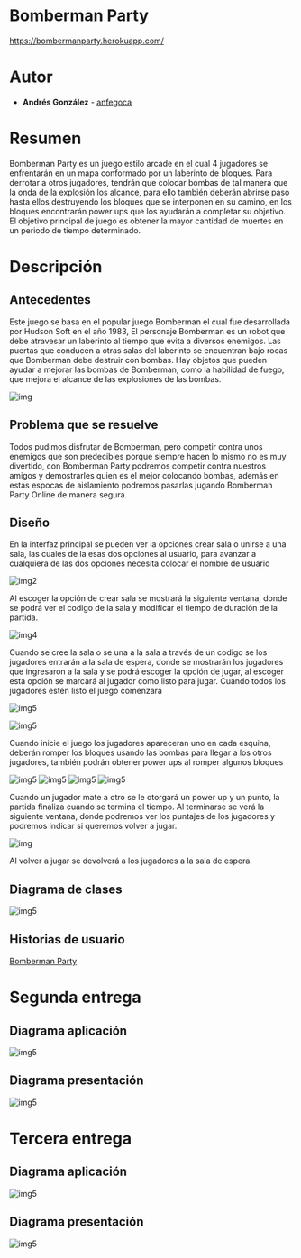 # Bomberman Party
https://bombermanparty.herokuapp.com/
# Autor
* **Andrés González** - [anfegoca](https://github.com/anfegoca)
# Resumen
Bomberman Party es un juego estilo arcade en el cual 4 jugadores se enfrentarán en un mapa conformado por un laberinto de bloques. Para derrotar a otros jugadores, tendrán que colocar bombas de tal manera que la onda de la explosión los alcance, para ello también deberán abrirse paso hasta ellos destruyendo los bloques que se interponen en su camino, en los bloques encontrarán power ups que los ayudarán a completar su objetivo. El objetivo principal de juego es obtener la mayor cantidad de muertes en un periodo de tiempo determinado.
# Descripción
## Antecedentes
Este juego se basa en el popular juego Bomberman el cual fue desarrollada por Hudson Soft en el año 1983, El personaje Bomberman es un robot que debe atravesar un laberinto al tiempo que evita a diversos enemigos. Las puertas que conducen a otras salas del laberinto se encuentran bajo rocas que Bomberman debe destruir con bombas. Hay objetos que pueden ayudar a mejorar las bombas de Bomberman, como la habilidad de fuego, que mejora el alcance de las explosiones de las bombas.

![img](https://github.com/anfegoca/ARSW-Bomberman-Party/blob/master/resources/e30a8ddee463e7d6e24e07b3b27e2c31.gif)

## Problema que se resuelve
Todos pudimos disfrutar de Bomberman, pero competir contra unos enemigos que son predecibles porque siempre hacen lo mismo no es muy divertido, con Bomberman Party podremos competir contra nuestros amigos y demostrarles quien es el mejor colocando bombas, además en estas espocas de aislamiento podremos pasarlas jugando Bomberman Party Online de manera segura.
## Diseño
En la interfaz principal se pueden ver la opciones crear sala o unirse a una sala, las cuales de la esas dos opciones al usuario, para avanzar a cualquiera de las dos opciones necesita colocar el nombre de usuario

![img2](https://github.com/anfegoca/ARSW-Bomberman-Party/blob/master/resources/1.png)

Al escoger la opción de crear sala se mostrará la siguiente ventana, donde se podrá ver el codigo de la sala y modificar el tiempo de duración de la partida.

![img4](https://github.com/anfegoca/ARSW-Bomberman-Party/blob/master/resources/10.png)

Cuando se cree la sala o se una a la sala a través de un codigo se los jugadores entrarán a la sala de espera, donde se mostrarán los jugadores que ingresaron a la sala y se podrá escoger la opción de jugar, al escoger esta opción se marcará al jugador como listo para jugar.
Cuando todos los jugadores estén listo el juego comenzará

![img5](https://github.com/anfegoca/ARSW-Bomberman-Party/blob/master/resources/2.png)

![img5](https://github.com/anfegoca/ARSW-Bomberman-Party/blob/master/resources/3.png)

Cuando inicie el juego los jugadores apareceran uno en cada esquina, deberán romper los bloques usando las bombas para llegar a los otros jugadores, también podrán obtener power ups al romper algunos bloques

![img5](https://github.com/anfegoca/ARSW-Bomberman-Party/blob/master/resources/4.png)
![img5](https://github.com/anfegoca/ARSW-Bomberman-Party/blob/master/resources/5.png)
![img5](https://github.com/anfegoca/ARSW-Bomberman-Party/blob/master/resources/6.png)
![img5](https://github.com/anfegoca/ARSW-Bomberman-Party/blob/master/resources/7.png)

Cuando un jugador mate a otro se le otorgará un power up y un punto, la partida finaliza cuando se termina el tiempo. Al terminarse se verá la siguiente ventana, donde podremos ver los puntajes de los jugadores y podremos indicar si queremos volver a jugar.

![img](https://github.com/anfegoca/ARSW-Bomberman-Party/blob/master/resources/8.png)

Al volver a jugar se devolverá a los jugadores a la sala de espera.
## Diagrama de clases

![img5](https://github.com/anfegoca/ARSW-Bomberman-Party/blob/master/resources/11.png)

## Historias de usuario

[Bomberman Party](https://tree.taiga.io/project/anfegoca-bomberman-party/backlog)

# Segunda entrega
## Diagrama aplicación
![img5](https://github.com/anfegoca/ARSW-Bomberman-Party/blob/master/resources/diagrama%20aplicacion.png)
## Diagrama presentación
![img5](https://github.com/anfegoca/ARSW-Bomberman-Party/blob/master/resources/diagrama%20presentaci%C3%B3n.png)

# Tercera entrega
## Diagrama aplicación
![img5](https://github.com/anfegoca/ARSW-Bomberman-Party/blob/master/resources/aplicacion.png)
## Diagrama presentación
![img5](https://github.com/anfegoca/ARSW-Bomberman-Party/blob/master/resources/presentacion.png)
